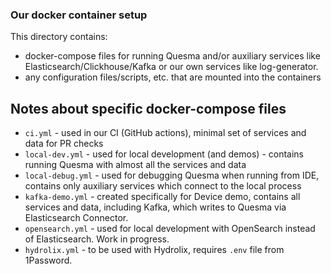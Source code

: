 ### Our docker container setup

This directory contains:
* docker-compose files for running Quesma and/or auxiliary services like Elasticsearch/Clickhouse/Kafka 
or our own services like log-generator.
* any configuration files/scripts, etc. that are mounted into the containers 

## Notes about specific docker-compose files

* `ci.yml` - used in our CI (GitHub actions), minimal set of services and data for PR checks
* `local-dev.yml` - used for local development (and demos) - contains running Quesma with almost all the services and data
* `local-debug.yml` - used for debugging Quesma when running from IDE, contains only auxiliary services which connect to the local process
* `kafka-demo.yml` - created specifically for Device demo, contains all services and data, including Kafka, which writes to Quesma via Elasticsearch Connector.
* `opensearch.yml` - used for local development with OpenSearch instead of Elasticsearch. Work in progress.
* `hydrolix.yml` - to be used with Hydrolix, requires `.env` file from 1Password.

